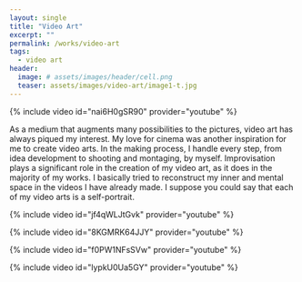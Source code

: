 ```yaml
---
layout: single
title: "Video Art"
excerpt: ""
permalink: /works/video-art
tags:
  - video art
header:
  image: # assets/images/header/cell.png
  teaser: assets/images/video-art/image1-t.jpg
---
```


{% include video id="nai6H0gSR90" provider="youtube" %}

As a medium that augments many possibilities to the pictures, video art has always piqued my interest. My love for cinema was another inspiration for me to create video arts. In the making process, I handle every step, from idea development to shooting and montaging, by myself. Improvisation plays a significant role in the creation of my video art, as it does in the majority of my works. I basically tried to reconstruct my inner and mental space in the videos I have already made. I suppose you could say that each of my video arts is a self-portrait.

{% include video id="jf4qWLJtGvk" provider="youtube" %}

{% include video id="8KGMRK64JJY" provider="youtube" %}

{% include video id="f0PW1NFsSVw" provider="youtube" %}

{% include video id="lypkU0Ua5GY" provider="youtube" %}